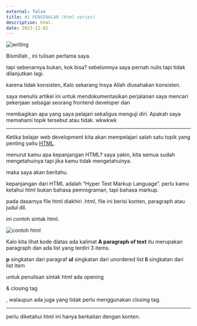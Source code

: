 ```yaml
---
external: false
title: #1 PENGENALAN (html series)
description: html.
date: 2023-12-01
---
```



![writing](https://dev-to-uploads.s3.amazonaws.com/uploads/articles/dp0zy2bnzryvjl0pqe9j.jpg)

Bismillah , ini tulisan pertama saya.

tapi sebenarnya bukan, kok bisa? sebelumnya saya pernah nulis tapi tidak dilanjutkan lagi.

karena tidak konsisten, Kalo sekarang Insya Allah diusahakan konsisten. 

saya menulis artikel ini untuk mendokumentasikan perjalanan saya mencari pekerjaan sebagai seorang frontend developer dan

membagikan apa yang saya pelajari sekaligus menguji diri. Apakah saya memahami topik tersebut atau tidak. wkwkwk

---

Ketika belajar web development kita akan mempelajari salah satu topik yang penting yaitu [HTML](https://www.w3schools.com/html/).

menurut kamu apa kepanjangan HTML? saya yakin, kita semua sudah mengetahuinya tapi jika kamu tidak mengetahuinya.

maka saya akan beritahu.

kepanjangan dari HTML adalah “Hyper Text Markup Language”. perlu kamu ketahui html bukan bahasa pemrograman, tapi bahasa markup.

pada dasarnya file html diakhiri .html, file ini berisi konten, paragraph atau judul dll.

ini contoh sintak html.


![contoh html](https://dev-to-uploads.s3.amazonaws.com/uploads/articles/6fhfodwqa97eat1jkkrb.png)

Kalo kita lihat kode diatas ada kalimat **A paragraph of text** itu merupakan paragraph dan ada list yang terdiri 3 items.

**p** singkatan dari paragraf 
**ul** singkatan dari unordered list
**li** singkatan dari list item

untuk penulisan sintak html ada opening <p> & closing tag<p/>, walaupun ada juga yang tidak perlu menggunakan closing tag.

---

perlu diketahui html ini hanya berkaitan dengan konten.


